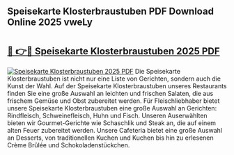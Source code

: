 ## Speisekarte Klosterbraustuben PDF Download Online 2025 vweLy

# <h2><a href="http://gc8opwx.nevu.top/?p=Speisekarte+Klosterbraustuben">🔗 👉🔴 Speisekarte Klosterbraustuben 2025 PDF</a></h2>

[![Speisekarte Klosterbraustuben 2025 PDF](https://i.imgur.com/dBaPXMq.png)](http://gc8opwx.nevu.top/?p=Speisekarte+Klosterbraustuben)
Die Speisekarte Klosterbraustuben ist nicht nur eine Liste von Gerichten, sondern auch die Kunst der Wahl. Auf der Speisekarte Klosterbraustuben unseres Restaurants finden Sie eine große Auswahl an leichten und frischen Salaten, die aus frischem Gemüse und Obst zubereitet werden. Für Fleischliebhaber bietet unsere Speisekarte Klosterbraustuben eine große Auswahl an Gerichten: Rindfleisch, Schweinefleisch, Huhn und Fisch. Unseren Auserwählten bieten wir Gourmet-Gerichte wie Schaschlik und Steak an, die auf einem alten Feuer zubereitet werden. Unsere Cafeteria bietet eine große Auswahl an Desserts, von traditionellen Kuchen und Kuchen bis hin zu erlesenen Crème Brûlée und Schokoladenstückchen.
